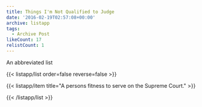 ```yaml
---
title: Things I'm Not Qualified to Judge
date: '2016-02-19T02:57:08+00:00'
archive: listapp
tags: 
  - Archive Post
likeCount: 17
relistCount: 1
---
```


An abbreviated list

<!--more-->

{{< listapp/list order=false reverse=false >}}

   {{< listapp/item title="A persons fitness to serve on the Supreme Court." >}}

{{< /listapp/list >}}
